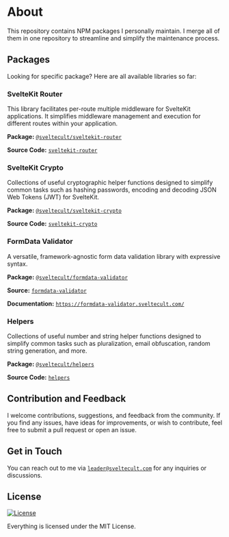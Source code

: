 # About

This repository contains NPM packages I personally maintain. I merge all of them in one repository to streamline and simplify the maintenance process.

## Packages

Looking for specific package? Here are all available libraries so far:

### SvelteKit Router

This library facilitates per-route multiple middleware for SvelteKit applications. It simplifies middleware management and execution for different routes within your application.

**Package:** [`@sveltecult/sveltekit-router`](https://www.npmjs.com/package/@sveltecult/sveltekit-router)

**Source Code:** [`sveltekit-router`](https://github.com/sveltecult/packages/tree/sveltekit-router)

### SvelteKit Crypto

Collections of useful cryptographic helper functions designed to simplify common tasks such as hashing passwords, encoding and decoding JSON Web Tokens (JWT) for SvelteKit.

**Package:** [`@sveltecult/sveltekit-crypto`](https://www.npmjs.com/package/@sveltecult/sveltekit-crypto)

**Source Code:** [`sveltekit-crypto`](https://github.com/sveltecult/packages/tree/sveltekit-crypto)

### FormData Validator

A versatile, framework-agnostic form data validation library with expressive syntax.

**Package:** [`@sveltecult/formdata-validator`](https://www.npmjs.com/package/@sveltecult/formdata-validator)

**Source:** [`formdata-validator`](https://github.com/sveltecult/packages/tree/sveltekit-router)

**Documentation:** [`https://formdata-validator.sveltecult.com/`](https://formdata-validator.sveltecult.com/)

### Helpers

Collections of useful number and string helper functions designed to simplify common tasks such as pluralization, email obfuscation, random string generation, and more.

**Package:** [`@sveltecult/helpers`](https://www.npmjs.com/package/@sveltecult/helpers)

**Source Code:** [`helpers`](https://github.com/sveltecult/packages/tree/helpers)

## Contribution and Feedback

I welcome contributions, suggestions, and feedback from the community. If you find any issues, have ideas for improvements, or wish to contribute, feel free to submit a pull request or open an issue.

## Get in Touch

You can reach out to me via [`leader@sveltecult.com`](mailto:leader@sveltecult.com) for any inquiries or discussions.

## License

[![License](https://img.shields.io/badge/License-MIT-blue.svg)](https://opensource.org/licenses/MIT)

Everything is licensed under the MIT License.

